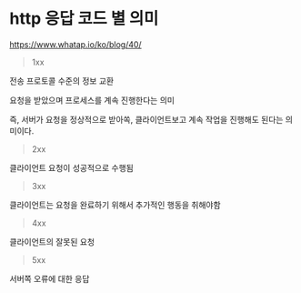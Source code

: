 # http 응답 코드 별 의미

https://www.whatap.io/ko/blog/40/



> 1xx

전송 프로토콜 수준의 정보 교환

요청을 받았으며 프로세스를 계속 진행한다는 의미



즉, 서버가 요청을 정상적으로 받아쏙, 클라이언트보고 계속 작업을 진행해도 된다는 의미이다.



> 2xx

클라이언트 요청이 성공적으로 수행됨





>  3xx

클라이언트는 요청을 완료하기 위해서 추가적인 행동을 취해야함



> 4xx

클라이언트의 잘못된 요청



>  5xx

서버쪽 오류에 대한 응답

